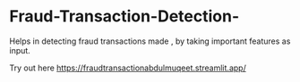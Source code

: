 # Fraud-Transaction-Detection-
Helps in detecting fraud transactions made , by taking important features as input.

Try out here https://fraudtransactionabdulmuqeet.streamlit.app/
